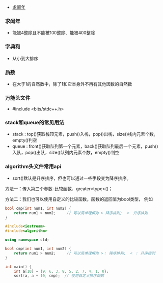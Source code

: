 - [求闰年](#求闰年)
### 求闰年
* 能被4整除且不能被100整除、能被400整除
### 字典和
* 从小到大排序
### 质数
* 在大于1的自然数中，除了1和它本身外不再有其他因数的自然数
### 万能头文件
* #include <bits/stdc++.h>
### stack和queue的常见用法
* stack : top()获取栈顶元素，push()入栈，pop()出栈，size()栈内元素个数，empty()判空
* queue : front()获取队列第一个元素，back()获取队列最后一个元素，push()入队，pop()出队，size()队列内元素个数，empty()判空
### algorithm头文件常用api
* sort()默认是升序排序，但也可以通过一些手段变为降序排序。

方法一：传入第三个参数–比较函数，greater\<type>()；

方法二：我们也可以使用自定义的比较函数，函数的返回值为bool类型， 例如

``` c++
bool cmp(int num1, int num2) {
    return num1 > num2;     // 可以简单理解为 > 降序排列;  <  升序排列
}
```
``` c++
#include<iostream>
#include<algorithm>

using namespace std;

bool cmp(int num1, int num2) {
    return num1 > num2;     // 可以简单理解为 >： 降序排列;  < ： 升序排列
}

int main() {
    int a[10] = {9, 6, 3, 8, 5, 2, 7, 4, 1, 0};
    sort(a, a + 10, cmp);  // 使用自定义排序函数

```
